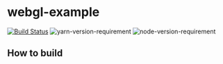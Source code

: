 # webgl-example

[![Build Status](https://github.com/gandis0713/webgl-example/workflows/Build%20and%20Test/badge.svg)](https://github.com/gandis0713/webgl-example/workflows/Build%20and%20Test/badge.svg)
![yarn-version-requirement](https://img.shields.io/badge/npm-6.14.10-brightgreen.svg)
![node-version-requirement](https://img.shields.io/badge/node-14.15.4-brightgreen.svg)

## How to build
